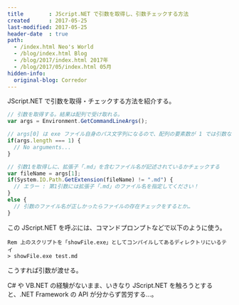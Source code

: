 ```yaml
---
title        : JScript.NET で引数を取得し、引数チェックする方法
created      : 2017-05-25
last-modified: 2017-05-25
header-date  : true
path:
  - /index.html Neo's World
  - /blog/index.html Blog
  - /blog/2017/index.html 2017年
  - /blog/2017/05/index.html 05月
hidden-info:
  original-blog: Corredor
---
```


JScript.NET で引数を取得・チェックする方法を紹介する。

```javascript
// 引数を取得する。結果は配列で受け取れる。
var args = Environment.GetCommandLineArgs();

// args[0] は exe ファイル自身のパス文字列になるので、配列の要素数が 1 では引数なしとみなせる
if(args.length === 1) {
  // No arguments...
}

// 引数1を取得しに、拡張子「.md」を含むファイル名が記述されているかチェックする
var fileName = args[1];
if(System.IO.Path.GetExtension(fileName) != ".md") {
  // エラー : 第1引数には拡張子「.md」のファイル名を指定してください！
}
else {
  // 引数のファイル名が正しかったらファイルの存在チェックをするとか…
}
```

この JScript.NET を呼ぶには、コマンドプロンプトなどで以下のように使う。

```batch
Rem 上のスクリプトを「showFile.exe」としてコンパイルしてあるディレクトリにいるテイ
> showFile.exe test.md
```

こうすれば引数が渡せる。

C# や VB.NET の経験がないまま、いきなり JScript.NET を触ろうとすると、.NET Framework の API が分からず苦労する…。

